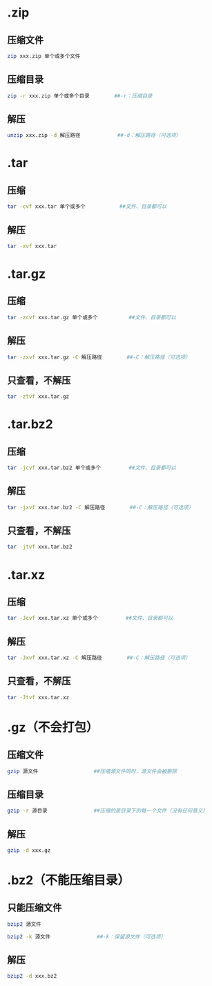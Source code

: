 # .zip

## 压缩文件

```sh
zip xxx.zip 单个或多个文件
```

## 压缩目录

```sh
zip -r xxx.zip 单个或多个目录        ##-r：压缩目录
```

## 解压

```sh
unzip xxx.zip -d 解压路径            ##-d：解压路径（可选项）
```

# .tar

## 压缩

```sh
tar -cvf xxx.tar 单个或多个           ##文件、目录都可以
```

## 解压

```sh
tar -xvf xxx.tar
```

# .tar.gz

## 压缩

```sh
tar -zcvf xxx.tar.gz 单个或多个          ##文件、目录都可以
```

## 解压

```sh
tar -zxvf xxx.tar.gz -C 解压路径        ##-C：解压路径（可选项）
```

## 只查看，不解压

```sh
tar -ztvf xxx.tar.gz
```

# .tar.bz2

## 压缩

```sh
tar -jcvf xxx.tar.bz2 单个或多个         ##文件、目录都可以
```

## 解压

```sh
tar -jxvf xxx.tar.bz2 -C 解压路径        ##-C：解压路径（可选项）
```

## 只查看，不解压

```sh
tar -jtvf xxx.tar.bz2
```

# .tar.xz

## 压缩

```sh
tar -Jcvf xxx.tar.xz 单个或多个         ##文件、目录都可以
```

## 解压

```sh
tar -Jxvf xxx.tar.xz -C 解压路径        ##-C：解压路径（可选项）
```

## 只查看，不解压

```sh
tar -Jtvf xxx.tar.xz
```

# .gz（不会打包）

## 压缩文件

```sh
gzip 源文件                  ##压缩源文件同时，源文件会被删除
```

## 压缩目录

```sh
gzip -r 源目录               ##压缩的是目录下的每一个文件（没有任何意义）
```

## 解压

```sh
gzip -d xxx.gz
```

# .bz2（不能压缩目录）

## 只能压缩文件

```sh
bzip2 源文件
```

```sh
bzip2 -k 源文件               ##-k：保留源文件（可选项）
```

## 解压

```sh
bzip2 -d xxx.bz2
```
